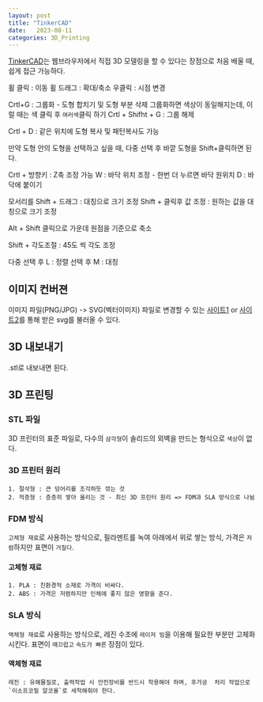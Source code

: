 ```yaml
---
layout: post
title: "TinkerCAD"
date:   2023-08-11
categories: 3D_Printing
---
```


[TinkerCAD](https://www.tinkercad.com/)는 웹브라우저에서 직접 3D 모델링을 할 수 있다는 장점으로 처음 배울 때, 쉽게 접근 가능하다.


휠 클릭 : 이동
휠 드래그 : 확대/축소
우클릭 : 시점 변경

Crtl+G : 그룹화 - 도형 합치기 및 도형 부분 삭제
그룹화하면 색상이 동일해지는데, 이럴 때는 색 클릭 후 `여러색`클릭 하기
Crtl + Shifht + G : 그룹 해제

Crtl + D : 같은 위치에 도형 복사 및 패턴복사도 가능

만약 도형 안의 도형을 선택하고 싶을 때, 다중 선택 후 바깥 도형을 Shift+클릭하면 된다.


Crtl + 방향키 : Z축 조정 가능
W : 바닥 위치 조정 - 한번 더 누르면 바닥 원위치
D : 바닥에 붙이기

모서리를 
Shift + 드래그 : 대칭으로 크기 조정
Shift + 클릭후 값 조정 : 원하는 값을 대칭으로 크기 조정

Alt + Shift 클릭으로 가운데 원점을 기준으로 축소

Shift + 각도조절 : 45도 씩 각도 조정

다중 선택 후 L : 정렬
선택 후 M : 대칭

## 이미지 컨버젼
이미지 파일(PNG/JPG) -> SVG(벡터이미지) 파일로 변경할 수 있는 [사이트1](https://image.online-convert.com/convert-to-svg)  or [사이트2](https://convertio.co/kr/)를 통해 받은 svg를 불러올 수 있다.


## 3D 내보내기
.stl로 내보내면 된다.

## 3D 프린팅 
### STL 파일
3D 프린터의 표준 파일로, 다수의 `삼각형`이 솔리드의 외벽을 만드는 형식으로 `색상`이 없다.
### 3D 프린터 원리

	1. 절삭형 : 큰 덩어리를 조각하듯 깎는 것
    2. 적층형 : 층층히 쌓아 올리는 것 - 최신 3D 프린터 원리 => FDM과 SLA 방식으로 나뉨
    
### FDM 방식
`고체형 재료`로 사용하는 방식으로, 필라멘트를 녹여 아래에서 위로 쌓는 방식, 가격은 `저렴`하지만 표면이 `거칠다`.

#### 고체형 재료

	1. PLA : 친환경적 소재로 가격이 비싸다. 
    2. ABS : 가격은 저렴하지만 인체에 좋지 않은 영향을 준다.
    
### SLA 방식
`액체형 재료`로 사용하는 방식으로, 레진 수조에 `레이저 빔`을 이용해 필요한 부분만 고체화 시킨다. 표면이 `매끄럽고` `속도가 빠른` 장점이 있다.

#### 액체형 재료

	레진 : 유해물질로, 출력작업 시 안전장비를 반드시 착용해야 하며, 후가공  처리 작업으로 `이소프코필 알코올`로 세척해줘야 한다.
